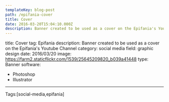 ```yaml
---
templateKey: blog-post
path: /epifania-cover
title: Cover
date: 2016-03-20T15:04:10.000Z
description: Banner created to be used as a cover on the Epifania's Youtube Channel
---
```


title: Cover
tag: Epifania
description: Banner created to be used as a cover on the Epifania's Youtube Channel
category: social media
field: graphic design
date: 2016/03/20
image: https://farm2.staticflickr.com/1539/25645209820_b039a41448
type: Banner
software:
- Photoshop
- Illustrator
---

Tags:[social-media,epifania]